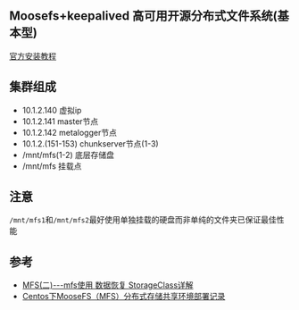 ## Moosefs+keepalived 高可用开源分布式文件系统(基本型)
[官方安装教程][1]

## 集群组成
- 10.1.2.140 虚拟ip
- 10.1.2.141 master节点
- 10.1.2.142 metalogger节点
- 10.1.2.(151-153) chunkserver节点(1-3)
- /mnt/mfs(1-2) 底层存储盘
- /mnt/mfs 挂载点

## 注意
`/mnt/mfs1`和`/mnt/mfs2`最好使用单独挂载的硬盘而非单纯的文件夹已保证最佳性能

## 参考
- [MFS(二)---mfs使用 数据恢复 StorageClass详解][2]
- [Centos下MooseFS（MFS）分布式存储共享环境部署记录][3]

[1]: https://moosefs.com/download/
[2]: https://blog.csdn.net/qq_35887546/article/details/106973960
[3]: https://www.cnblogs.com/kevingrace/p/5707164.html
